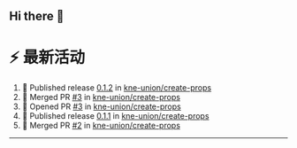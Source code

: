 ## Hi there 👋

<!--

**Here are some ideas to get you started:**

🙋‍♀️ A short introduction - what is your organization all about?
🌈 Contribution guidelines - how can the community get involved?
👩‍💻 Useful resources - where can the community find your docs? Is there anything else the community should know?
🍿 Fun facts - what does your team eat for breakfast?
🧙 Remember, you can do mighty things with the power of [Markdown](https://docs.github.com/github/writing-on-github/getting-started-with-writing-and-formatting-on-github/basic-writing-and-formatting-syntax)
-->


# ⚡ 最新活动

<!--START_SECTION:activity-->
1. 🚀 Published release [0.1.2](https://github.com/kne-union/create-props/releases/tag/0.1.2) in [kne-union/create-props](https://github.com/kne-union/create-props)
2. 🎉 Merged PR [#3](https://github.com/kne-union/create-props/pull/3) in [kne-union/create-props](https://github.com/kne-union/create-props)
3. 💪 Opened PR [#3](https://github.com/kne-union/create-props/pull/3) in [kne-union/create-props](https://github.com/kne-union/create-props)
4. 🚀 Published release [0.1.1](https://github.com/kne-union/create-props/releases/tag/0.1.1) in [kne-union/create-props](https://github.com/kne-union/create-props)
5. 🎉 Merged PR [#2](https://github.com/kne-union/create-props/pull/2) in [kne-union/create-props](https://github.com/kne-union/create-props)
<!--END_SECTION:activity-->

---

